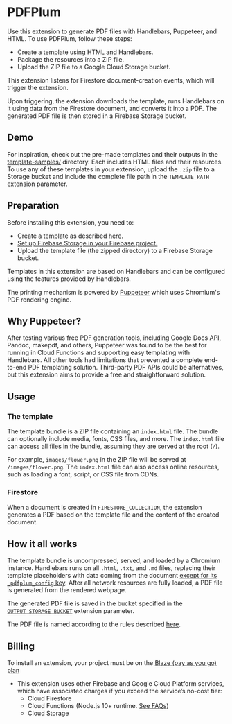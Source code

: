 # PDFPlum

Use this extension to generate PDF files with Handlebars, Puppeteer, and HTML. To use PDFPlum, follow these steps:

- Create a template using HTML and Handlebars.
- Package the resources into a ZIP file.
- Upload the ZIP file to a Google Cloud Storage bucket.

This extension listens for Firestore document-creation events, which will trigger the extension.

Upon triggering, the extension downloads the template, runs Handlebars on it using data from the Firestore document, and converts it into a PDF. The generated PDF file is then stored in a Firebase Storage bucket.

## Demo

For inspiration, check out the pre-made templates and their outputs in the [template-samples/](https://github.com/pdfplum/pdfplum/tree/main/template-samples) directory. Each includes HTML files and their resources. To use any of these templates in your extension, upload the `.zip` file to a Storage bucket and include the complete file path in the `TEMPLATE_PATH` extension parameter.

## Preparation

Before installing this extension, you need to:

- Create a template as described [here](https://github.com/pdfplum/pdfplum/tree/main/firestore-pdf-generator/PREINSTALL.md#the-template).
- [Set up Firebase Storage in your Firebase project.](https://firebase.google.com/docs/storage)
- Upload the template file (the zipped directory) to a Firebase Storage bucket.

Templates in this extension are based on Handlebars and can be configured using the features provided by Handlebars.

The printing mechanism is powered by [Puppeteer](https://pptr.dev/) which uses Chromium's PDF rendering engine.

## Why Puppeteer?

After testing various free PDF generation tools, including Google Docs API, Pandoc, makepdf, and others, Puppeteer was found to be the best for running in Cloud Functions and supporting easy templating with Handlebars. All other tools had limitations that prevented a complete end-to-end PDF templating solution. Third-party PDF APIs could be alternatives, but this extension aims to provide a free and straightforward solution.

## Usage

### The template

The template bundle is a ZIP file containing an `index.html` file. The bundle can optionally include media, fonts, CSS files, and more. The `index.html` file can access all files in the bundle, assuming they are served at the root (`/`).

For example, `images/flower.png` in the ZIP file will be served at `/images/flower.png`. The `index.html` file can also access online resources, such as loading a font, script, or CSS file from CDNs.

### Firestore

When a document is created in `FIRESTORE_COLLECTION`, the extension generates a PDF based on the template file and the content of the created document.

## How it all works

The template bundle is uncompressed, served, and loaded by a Chromium instance. Handlebars runs on all `.html`, `.txt`, and `.md` files, replacing their template placeholders with data coming from the document [except for its `_pdfplum_config` key](https://github.com/pdfplum/pdfplum/tree/main/firestore-pdf-generator/PARAMETERS.md#embedded-parameters). After all network resources are fully loaded, a PDF file is generated from the rendered webpage.

The generated PDF file is saved in the bucket specified in the [`OUTPUT_STORAGE_BUCKET`](https://github.com/pdfplum/pdfplum/tree/main/firestore-pdf-generator/PARAMETERS.md#outputstoragebucket-optional) extension parameter.

The PDF file is named according to the rules described [here](https://github.com/pdfplum/pdfplum/tree/main/firestore-pdf-generator/PARAMETERS.md#outputfilename).

## Billing

To install an extension, your project must be on the [Blaze (pay as you go) plan](https://firebase.google.com/pricing)

- This extension uses other Firebase and Google Cloud Platform services, which have associated charges if you exceed the service’s no-cost tier:
  - Cloud Firestore
  - Cloud Functions (Node.js 10+ runtime. [See FAQs](https://firebase.google.com/support/faq#extensions-pricing))
  - Cloud Storage
